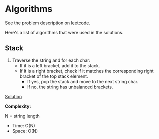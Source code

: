 # Algorithms

See the problem description on [leetcode](https://leetcode.com/problems/valid-parentheses/).

Here's a list of algorithms that were used in the solutions.

## Stack

1. Traverse the string and for each char:
   * If it is a left bracket, add it to the stack.
   * If it is a right bracket, check if it matches the corresponding right bracket of the top stack element.
      * If yes, pop the stack and move to the next string char.
      * If no, the string has unbalanced brackets.

[Solution](javascript/20.js)

**Complexity:**

N = string length

* Time: O(N)
* Space: O(N)
